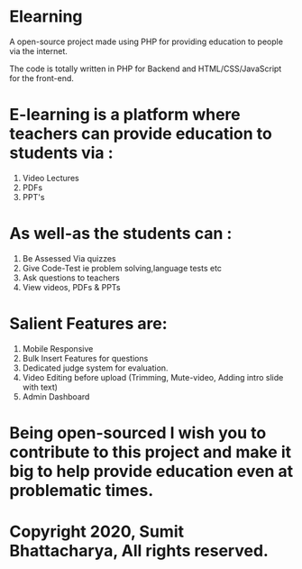 # Elearning
A open-source project made using PHP for providing education to people via the internet.

The code is totally written in PHP for Backend and HTML/CSS/JavaScript for the front-end.

# E-learning is a platform where teachers can provide education to students via :
1) Video Lectures
2) PDFs
3) PPT's

# As well-as the students can :
1) Be Assessed Via quizzes
2) Give Code-Test ie problem solving,language tests etc
3) Ask questions to teachers
4) View videos, PDFs & PPTs 

# Salient Features are:
1) Mobile Responsive
2) Bulk Insert Features for questions
3) Dedicated judge system for evaluation.
4) Video Editing before upload (Trimming, Mute-video, Adding intro slide with text)
5) Admin Dashboard

# Being open-sourced I wish you to contribute to this project and make it big to help provide education even at problematic times.

# Copyright 2020, Sumit Bhattacharya, All rights reserved.

